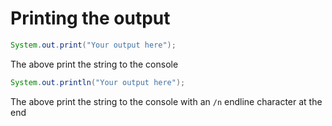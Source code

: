 # Printing the output
```java
System.out.print("Your output here");
```
The above print the string to the console
```java
System.out.println("Your output here");
```
The above print the string to the console with an `/n` endline character at the end
